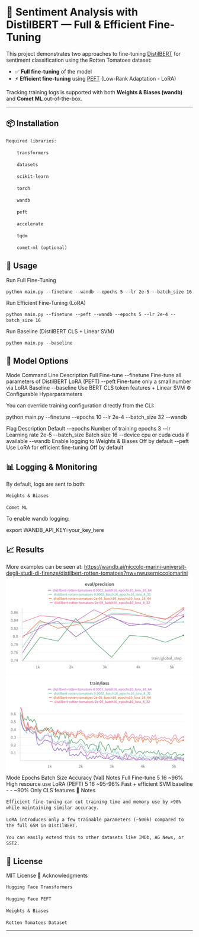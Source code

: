 # 📝 Sentiment Analysis with DistilBERT — Full & Efficient Fine-Tuning

This project demonstrates two approaches to fine-tuning [DistilBERT](https://huggingface.co/distilbert-base-uncased) for sentiment classification using the Rotten Tomatoes dataset:

- ✅ **Full fine-tuning** of the model
- ⚡ **Efficient fine-tuning** using [PEFT](https://github.com/huggingface/peft) (Low-Rank Adaptation - LoRA)

Tracking training logs is supported with both **Weights & Biases (wandb)** and **Comet ML** out-of-the-box.

---

## 📦 Installation

```
Required libraries:

    transformers

    datasets

    scikit-learn

    torch

    wandb

    peft

    accelerate

    tqdm

    comet-ml (optional)
```

## 🚀 Usage
Run Full Fine-Tuning
```
python main.py --finetune --wandb --epochs 5 --lr 2e-5 --batch_size 16
```
Run Efficient Fine-Tuning (LoRA)
```
python main.py --finetune --peft --wandb --epochs 5 --lr 2e-4 --batch_size 16
```
Run Baseline (DistilBERT CLS + Linear SVM)
```
python main.py --baseline
```
## 🧪 Model Options
Mode	Command Line	Description
Full Fine-tune	--finetune	Fine-tune all parameters of DistilBERT
LoRA (PEFT)	--peft	Fine-tune only a small number via LoRA
Baseline	--baseline	Use BERT CLS token features + Linear SVM
⚙️ Configurable Hyperparameters

You can override training configuration directly from the CLI:

python main.py --finetune --epochs 10 --lr 2e-4 --batch_size 32 --wandb

Flag	Description	Default
--epochs	Number of training epochs	3
--lr	Learning rate	2e-5
--batch_size	Batch size	16
--device	cpu or cuda	cuda if available
--wandb	Enable logging to Weights & Biases	Off by default
--peft	Use LoRA for efficient fine-tuning	Off by default
## 📊 Logging & Monitoring

By default, logs are sent to both:

    Weights & Biases

    Comet ML

To enable wandb logging:

export WANDB_API_KEY=your_key_here

## 📈 Results
More examples can be seen at: https://wandb.ai/niccolo-marini-universit-degli-studi-di-firenze/distilbert-rotten-tomatoes?nw=nwuserniccolomarini
![alt text](./plots/precision.png)
![alt text](./plots/loss.png)
Mode	Epochs	Batch Size	Accuracy (Val)	Notes
Full Fine-tune	5	16	~96%	High resource use
LoRA (PEFT)	5	16	~95-96%	Fast + efficient
SVM baseline	-	-	~90%	Only CLS features
🧠 Notes

    Efficient fine-tuning can cut training time and memory use by >90% while maintaining similar accuracy.

    LoRA introduces only a few trainable parameters (~500k) compared to the full 65M in DistilBERT.

    You can easily extend this to other datasets like IMDb, AG News, or SST2.

## 📄 License

MIT License
🙌 Acknowledgments

    Hugging Face Transformers

    Hugging Face PEFT

    Weights & Biases

    Rotten Tomatoes Dataset


---

